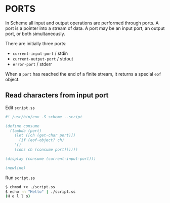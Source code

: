 # PORTS

In Scheme all input and output operations are performed through ports. A port is a pointer into a stream of data. A port may be an input port, an output port, or both simultaneously.

There are initially three ports: 

* `current-input-port` / stdin
* `current-output-port` / stdout
* `error-port` / stderr

When a `port` has reached the end of a finite stream, it returns a special `eof` object.

## Read characters from input port

Edit `script.ss`

```scheme
#! /usr/bin/env -S scheme --script

(define consume
  (lambda (port)
    (let ([ch (get-char port)])
      (if (eof-object? ch)
	'()
	(cons ch (consume port))))))

(display (consume (current-input-port)))

(newline)
```

Run `script.ss`

```bash
$ chmod +x ./script.ss
$ echo -n "Hello" | ./script.ss
(H e l l o)
```
